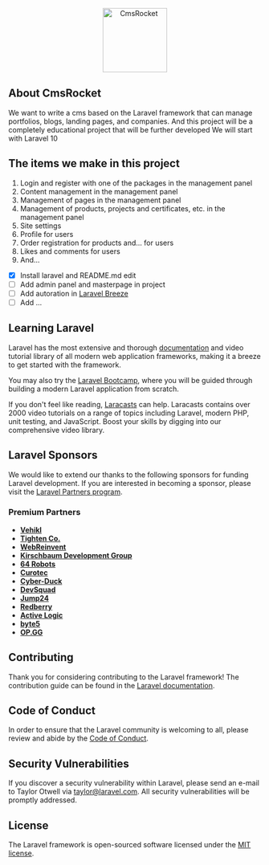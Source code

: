<p align="center"><a href="https://laravel.com" target="_blank"><img src="https://upload.wikimedia.org/wikipedia/commons/thumb/1/18/Creative-Tail-rocket.svg/128px-Creative-Tail-rocket.svg.png" width="128" alt="CmsRocket"></a></p>



## About CmsRocket

We want to write a cms based on the Laravel framework that can manage portfolios, blogs, landing pages, and companies.
And this project will be a completely educational project that will be further developed
We will start with Laravel 10

## The items we make in this project

1. Login and register with one of the packages in the management panel
1. Content management in the management panel
1. Management of pages in the management panel
1. Management of products, projects and certificates, etc. in the management panel
1. Site settings
1. Profile for users
7. Order registration for products and... for users
8. Likes and comments for users
9. And...


- [x] Install laravel and README.md edit 
- [ ] Add admin panel and masterpage  in project 
- [ ] Add autoration in [Laravel Breeze](https://laravel.com/docs/10.x/starter-kits#laravel-breeze)
- [ ] Add ...

## Learning Laravel

Laravel has the most extensive and thorough [documentation](https://laravel.com/docs) and video tutorial library of all modern web application frameworks, making it a breeze to get started with the framework.

You may also try the [Laravel Bootcamp](https://bootcamp.laravel.com), where you will be guided through building a modern Laravel application from scratch.

If you don't feel like reading, [Laracasts](https://laracasts.com) can help. Laracasts contains over 2000 video tutorials on a range of topics including Laravel, modern PHP, unit testing, and JavaScript. Boost your skills by digging into our comprehensive video library.

## Laravel Sponsors

We would like to extend our thanks to the following sponsors for funding Laravel development. If you are interested in becoming a sponsor, please visit the [Laravel Partners program](https://partners.laravel.com).

### Premium Partners

- **[Vehikl](https://vehikl.com/)**
- **[Tighten Co.](https://tighten.co)**
- **[WebReinvent](https://webreinvent.com/)**
- **[Kirschbaum Development Group](https://kirschbaumdevelopment.com)**
- **[64 Robots](https://64robots.com)**
- **[Curotec](https://www.curotec.com/services/technologies/laravel/)**
- **[Cyber-Duck](https://cyber-duck.co.uk)**
- **[DevSquad](https://devsquad.com/hire-laravel-developers)**
- **[Jump24](https://jump24.co.uk)**
- **[Redberry](https://redberry.international/laravel/)**
- **[Active Logic](https://activelogic.com)**
- **[byte5](https://byte5.de)**
- **[OP.GG](https://op.gg)**

## Contributing

Thank you for considering contributing to the Laravel framework! The contribution guide can be found in the [Laravel documentation](https://laravel.com/docs/contributions).

## Code of Conduct

In order to ensure that the Laravel community is welcoming to all, please review and abide by the [Code of Conduct](https://laravel.com/docs/contributions#code-of-conduct).

## Security Vulnerabilities

If you discover a security vulnerability within Laravel, please send an e-mail to Taylor Otwell via [taylor@laravel.com](mailto:taylor@laravel.com). All security vulnerabilities will be promptly addressed.

## License

The Laravel framework is open-sourced software licensed under the [MIT license](https://opensource.org/licenses/MIT).
